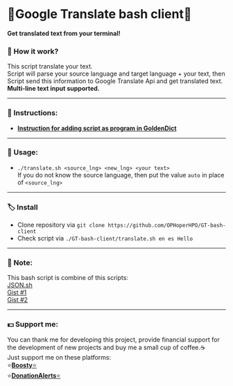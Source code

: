 # 🧇Google Translate bash client🧇
__Get translated text from your terminal!__
### 📄 How it work?
This script translate your text. \
Script will parse your source language and target language + your text, then Script send this information to Google Translate Api and get translated text.\
__Multi-line text input supported.__
****************************************
### 📙 Instructions:
- **[Instruction for adding script as program in GoldenDict](https://github.com/OPHoperHPO/GT-bash-client/issues/3)**
****************************************
### 🧰 Usage:
- `./translate.sh <source_lng> <new_lng> <your text>` \
If you do not know the source language, then put the value `auto` in place of `<source_lng> `
****************************************
### 🏷 Install
- Clone repository via `git clone https://github.com/OPHoperHPO/GT-bash-client`
- Check script via `./GT-bash-client/translate.sh en es Hello`
****************************************
### 🧷 Note:
This bash script is combine of this scripts: \
[JSON.sh](https://github.com/dominictarr/JSON.sh) \
[Gist #1](https://gist.github.com/elFua/3342075) \
[Gist #2](https://gist.github.com/ayubmalik/149e2c7f28104f61cc1c862fe9834793) 
****************************************
### 💵 Support me:
You can thank me for developing this project, provide financial support for the development of new projects and buy me a small cup of coffee.☕\
  Just support me on these platforms: \
  ⭐[**Boosty**⭐](https://boosty.to/anodev) \
  ⭐[**DonationAlerts**⭐](https://www.donationalerts.com/r/anodev_development)
  
